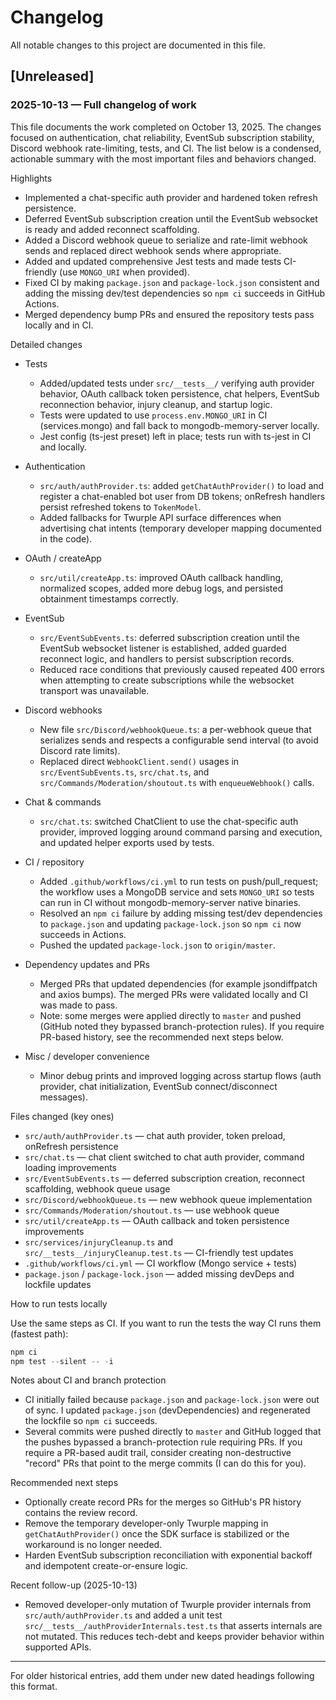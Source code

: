 # Changelog

All notable changes to this project are documented in this file.

## [Unreleased]

### 2025-10-13 — Full changelog of work

This file documents the work completed on October 13, 2025. The changes focused on authentication, chat reliability, EventSub subscription stability, Discord webhook rate-limiting, tests, and CI. The list below is a condensed, actionable summary with the most important files and behaviors changed.

Highlights
- Implemented a chat-specific auth provider and hardened token refresh persistence.
- Deferred EventSub subscription creation until the EventSub websocket is ready and added reconnect scaffolding.
- Added a Discord webhook queue to serialize and rate-limit webhook sends and replaced direct webhook sends where appropriate.
- Added and updated comprehensive Jest tests and made tests CI-friendly (use `MONGO_URI` when provided).
- Fixed CI by making `package.json` and `package-lock.json` consistent and adding the missing dev/test dependencies so `npm ci` succeeds in GitHub Actions.
- Merged dependency bump PRs and ensured the repository tests pass locally and in CI.

Detailed changes

- Tests
  - Added/updated tests under `src/__tests__/` verifying auth provider behavior, OAuth callback token persistence, chat helpers, EventSub reconnection behavior, injury cleanup, and startup logic.
  - Tests were updated to use `process.env.MONGO_URI` in CI (services.mongo) and fall back to mongodb-memory-server locally.
  - Jest config (ts-jest preset) left in place; tests run with ts-jest in CI and locally.

- Authentication
  - `src/auth/authProvider.ts`: added `getChatAuthProvider()` to load and register a chat-enabled bot user from DB tokens; onRefresh handlers persist refreshed tokens to `TokenModel`.
  - Added fallbacks for Twurple API surface differences when advertising chat intents (temporary developer mapping documented in the code).

- OAuth / createApp
  - `src/util/createApp.ts`: improved OAuth callback handling, normalized scopes, added more debug logs, and persisted obtainment timestamps correctly.

- EventSub
  - `src/EventSubEvents.ts`: deferred subscription creation until the EventSub websocket listener is established, added guarded reconnect logic, and handlers to persist subscription records.
  - Reduced race conditions that previously caused repeated 400 errors when attempting to create subscriptions while the websocket transport was unavailable.

- Discord webhooks
  - New file `src/Discord/webhookQueue.ts`: a per-webhook queue that serializes sends and respects a configurable send interval (to avoid Discord rate limits).
  - Replaced direct `WebhookClient.send()` usages in `src/EventSubEvents.ts`, `src/chat.ts`, and `src/Commands/Moderation/shoutout.ts` with `enqueueWebhook()` calls.

- Chat & commands
  - `src/chat.ts`: switched ChatClient to use the chat-specific auth provider, improved logging around command parsing and execution, and updated helper exports used by tests.

- CI / repository
  - Added `.github/workflows/ci.yml` to run tests on push/pull_request; the workflow uses a MongoDB service and sets `MONGO_URI` so tests can run in CI without mongodb-memory-server native binaries.
  - Resolved an `npm ci` failure by adding missing test/dev dependencies to `package.json` and updating `package-lock.json` so `npm ci` now succeeds in Actions.
  - Pushed the updated `package-lock.json` to `origin/master`.

- Dependency updates and PRs
  - Merged PRs that updated dependencies (for example jsondiffpatch and axios bumps). The merged PRs were validated locally and CI was made to pass.
  - Note: some merges were applied directly to `master` and pushed (GitHub noted they bypassed branch-protection rules). If you require PR-based history, see the recommended next steps below.

- Misc / developer convenience
  - Minor debug prints and improved logging across startup flows (auth provider, chat initialization, EventSub connect/disconnect messages).

Files changed (key ones)
- `src/auth/authProvider.ts` — chat auth provider, token preload, onRefresh persistence
- `src/chat.ts` — chat client switched to chat auth provider, command loading improvements
- `src/EventSubEvents.ts` — deferred subscription creation, reconnect scaffolding, webhook queue usage
- `src/Discord/webhookQueue.ts` — new webhook queue implementation
- `src/Commands/Moderation/shoutout.ts` — use webhook queue
- `src/util/createApp.ts` — OAuth callback and token persistence improvements
- `src/services/injuryCleanup.ts` and `src/__tests__/injuryCleanup.test.ts` — CI-friendly test updates
- `.github/workflows/ci.yml` — CI workflow (Mongo service + tests)
- `package.json` / `package-lock.json` — added missing devDeps and lockfile updates

How to run tests locally

Use the same steps as CI. If you want to run the tests the way CI runs them (fastest path):

```powershell
npm ci
npm test --silent -- -i
```

Notes about CI and branch protection
- CI initially failed because `package.json` and `package-lock.json` were out of sync. I updated `package.json` (devDependencies) and regenerated the lockfile so `npm ci` succeeds.
- Several commits were pushed directly to `master` and GitHub logged that the pushes bypassed a branch-protection rule requiring PRs. If you require a PR-based audit trail, consider creating non-destructive "record" PRs that point to the merge commits (I can do this for you).

Recommended next steps
- Optionally create record PRs for the merges so GitHub's PR history contains the review record.
- Remove the temporary developer-only Twurple mapping in `getChatAuthProvider()` once the SDK surface is stabilized or the workaround is no longer needed.
- Harden EventSub subscription reconciliation with exponential backoff and idempotent create-or-ensure logic.

Recent follow-up (2025-10-13)
- Removed developer-only mutation of Twurple provider internals from `src/auth/authProvider.ts` and added a unit test `src/__tests__/authProviderInternals.test.ts` that asserts internals are not mutated. This reduces tech-debt and keeps provider behavior within supported APIs.

---

For older historical entries, add them under new dated headings following this format.
